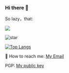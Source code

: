 ### Hi there 👋
So lazy，that:

![](http://github-profile-summary-cards.vercel.app/api/cards/profile-details?username=wind-mask&theme=radical)

![star](https://github-readme-stats.vercel.app/api?username=wind-mask&count_private=true&show_icons=true&theme=blue-green)

[![Top Langs](https://github-readme-stats.vercel.app/api/top-langs/?username=wind-mask&theme=blue-green&count_private=true)](https://github.com/anuraghazra/github-readme-stats)

📧 How to reach me: [My Email](mailto:wind_mask_proton@proton.me)

PGP: [My public key](https://github.com/wind-mask.gpg)

<!--
**wind-mask/wind-mask** is a ✨ _special_ ✨ repository because its `README.md` (this file) appears on your GitHub profile.

Here are some ideas to get you started:

- 🔭 I’m currently working on ...
- 🌱 I’m currently learning ...
- 👯 I’m looking to collaborate on ...
- 🤔 I’m looking for help with ...
- 💬 Ask me about ...
- 📫 How to reach me: ...
- 😄 Pronouns: ...
- ⚡ Fun fact: ...
-->
